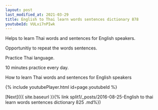 ```yaml
---
layout: post
last_modified_at: 2021-03-29
title: English to Thai learn words sentences dictionary 878 
youtubeId: VULxi7nPIwk
---
```

 
 
Helps to learn Thai words and sentences for English speakers.

Opportunitiy to repeat the words sentences. 

Practice Thai language. 
 
10 minutes practice every day. 
 
How to learn Thai words and sentences for English speakers 
 
{% include youtubePlayer.html id=page.youtubeId %}
 
 
[Next]({{ site.baseurl }}{% link  split1/_posts/2016-08-25-English to thai learn words sentences dictionary 825 .md%})
 

